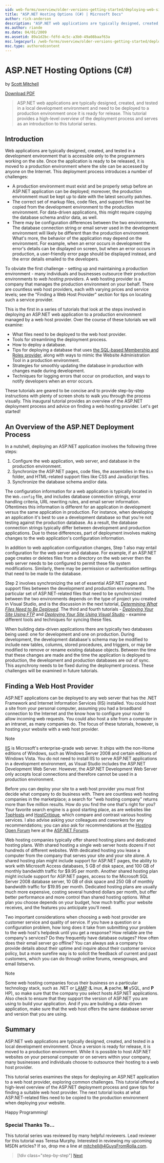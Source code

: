 ```yaml
---
uid: web-forms/overview/older-versions-getting-started/deploying-web-site-projects/asp-net-hosting-options-cs
title: "ASP.NET Hosting Options (C#) | Microsoft Docs"
author: rick-anderson
description: "ASP.NET web applications are typically designed, created, and tested in a local development environment and need to be deployed to a production environment o... (C#)"
ms.author: riande
ms.date: 04/01/2009
ms.assetid: 89a1d2bc-fdfd-4c5c-a3b0-49a08baaf63a
msc.legacyurl: /web-forms/overview/older-versions-getting-started/deploying-web-site-projects/asp-net-hosting-options-cs
msc.type: authoredcontent
---
```

# ASP.NET Hosting Options (C#)

by [Scott Mitchell](https://twitter.com/ScottOnWriting)

[Download PDF](https://download.microsoft.com/download/E/8/9/E8920AE6-D441-41A7-8A77-9EF8FF970D8B/aspnet_tutorial01_Basics_cs.pdf)

> ASP.NET web applications are typically designed, created, and tested in a local development environment and need to be deployed to a production environment once it is ready for release. This tutorial provides a high-level overview of the deployment process and serves as an introduction to this tutorial series.

## Introduction

Web applications are typically designed, created, and tested in a development environment that is accessible only to the programmers working on the site. Once the application is ready to be released, it is moved to a production environment where the site can be accessed by anyone on the Internet. This deployment process introduces a number of challenges:

- A production environment must exist and be properly setup before an ASP.NET application can be deployed; moreover, the production environment must be kept up to date with the latest security patches.
- The correct set of markup files, code files, and support files must be copied from the development environment to the production environment. For data-driven applications, this might require copying the database schema and/or data, as well.
- There may be configuration differences between the two environments. The database connection string or email server used in the development environment will likely be different than the production environment. What's more, the behavior of the application may depend on the environment. For example, when an error occurs in development the error's details can be displayed on screen, but when an error occurs in production, a user-friendly error page should be displayed instead, and the error details emailed to the developers.

To obviate the first challenge - setting up and maintaining a production environment - many individuals and businesses outsource their production environments to *web hosting providers*. A web hosting provider is a company that manages the production environment on your behalf. There are countless web host providers, each with varying prices and service levels; see the "Finding a Web Host Provider" section for tips on locating such a service provider.

This is the first in a series of tutorials that look at the steps involved in deploying an ASP.NET web application to a production environment managed by a web host provider. Over the course of these tutorials we will examine:

- What files need to be deployed to the web host provider.
- Tools for streamlining the deployment process.
- How to deploy a database.
- Tips for deploying a database that uses [the SQL-based Membership and Roles provider](../../older-versions-security/membership/creating-the-membership-schema-in-sql-server-cs.md), along with ways to mimic the Website Administration Tool in a production environment.
- Strategies for smoothly updating the database in production with changes made during development.
- Techniques for logging errors that occur on production, and ways to notify developers when an error occurs.

These tutorials are geared to be concise and to provide step-by-step instructions with plenty of screen shots to walk you through the process visually. This inaugural tutorial provides an overview of the ASP.NET deployment process and advice on finding a web hosting provider. Let's get started!

## An Overview of the ASP.NET Deployment Process

In a nutshell, deploying an ASP.NET application involves the following three steps:

1. Configure the web application, web server, and database in the production environment.
2. Synchronize the ASP.NET pages, code files, the assemblies in the `Bin` folder, and HTML-related support files like CSS and JavaScript files.
3. Synchronize the database schema and/or data.

The configuration information for a web application is typically located in the `Web.config` file, and includes database connection strings, error handling criteria, URL rewriting rules, and email server information. Oftentimes this information is different for an application in development versus the same application in production. For instance, when developing an application it's best to use a development database so that you're not testing against the production database. As a result, the database connection strings typically differ between development and production applications. Due to these differences, part of deployment involves making changes to the web application's configuration information.

In addition to web application configuration changes, Step 1 also may entail configuration for the web server and database. For example, if an ASP.NET page creates or deletes files from a directory on the web server then the web server needs to be configured to permit these file system modifications. Similarly, there may be permission or authentication settings that need to be made to the database.

Step 2 involves synchronizing the set of essential ASP.NET pages and support files between the development and production environments. The particular set of ASP.NET-related files that need to be synchronized between the two environments depends on the type of project you created in Visual Studio, and is the discussion in the next tutorial, [*Determining What Files Need to Be Deployed*](determining-what-files-need-to-be-deployed-cs.md). The third and fourth tutorials - [*Deploying Your Site Using FTP*](deploying-your-site-using-an-ftp-client-cs.md) and [*Deploying Your Site Using Visual Studio*](deploying-your-site-using-visual-studio-cs.md) - examine different tools and techniques for syncing these files.

When building data-driven applications there are typically two databases being used: one for development and one on production. During development, the development database's schema may be modified to include new tables, columns, stored procedures, and triggers, or may be modified to remove or rename existing database objects. Between the time that these changes are made and the time the application is deployed to production, the development and production databases are out of sync. This asynchrony needs to be fixed during the deployment process. These challenges will be examined in future tutorials.

## Finding a Web Host Provider

ASP.NET applications can be deployed to any web server that has the .NET Framework and Internet Information Services (IIS) installed. You could host a site from your personal computer, assuming you had a broadband connection to the Internet and the know how to configure your router to allow incoming web requests. You could also host a site from a computer in an intranet, as many companies do. The focus of these tutorials, however, is hosting your website with a web host provider.

> [!NOTE]
> [IIS](https://www.iis.net/) is Microsoft's enterprise-grade web server. It ships with the non-Home editions of Windows, such as Windows Server 2008 and certain editions of Windows Vista. You do not need to install IIS to serve ASP.NET applications in a development environment, as Visual Studio includes the ASP.NET Development Web Server. However, the ASP.NET Development Web Server only accepts local connections and therefore cannot be used in a production environment.

Before you can deploy your site to a web host provider you must first decide what company to do business with. There are countless web hosting companies in the marketplace; a search for "web hosting company" returns more than five million results. How do you find the one that's right for you? Your favorite search engine is a good starting place, as are websites like [TopHosts](http://www.tophosts.com/) and [HostCritique](https://hostcritique.com/), which compare and contrast various hosting services. I also advise asking your colleagues and coworkers for any recommendations; you can also ask for recommendations at the [Hosting Open Forum](https://forums.asp.net/158.aspx) here at the [ASP.NET Forums](https://forums.asp.net/).

Web hosting companies typically offer shared hosting plans and dedicated hosting plans. With shared hosting a single web server hosts dozens if not hundreds of different websites. With dedicated hosting you lease a computer from the company that serves your site and your site alone. A shared hosting plan might include support for ASP.NET pages, the ability to work with Microsoft Access databases, 5 GB of disk space, and 100 GB of monthly bandwidth traffic for $9.95 per month. Another shared hosting plan might include support for ASP.NET pages, access to the Microsoft SQL Server 2008 database server, 10 GB of disk space and 250 GB of monthly bandwidth traffic for $19.95 per month. Dedicated hosting plans are usually much more expensive, costing several hundred dollars per month, but offer better performance and more control than shared hosting options. What plan you choose depends on your budget, how much traffic your website receives, and the features you anticipate you'll need.

Two important considerations when choosing a web host provider are customer service and quality of service. If you have a question or a configuration problem, how long does it take from submitting your problem to the web host's helpdesk until you get a response? How reliable are the company's services? Do they frequently have database outages? How often does their email server go offline? You can always ask a company to provide details about their uptime and inquire about their customer service policy, but a more surefire way is to solicit the feedback of current and past customers, which you can do through online forums, newsgroups, and email listservs.

> [!NOTE]
> Some web hosting companies focus their business on a particular technology stack, such as .NET or [LAMP](http://en.wikipedia.org/wiki/LAMP_stack) (**L** inux, **A** pache, **M** ySQL, and **P** HP), so make sure that the company you select hosts ASP.NET applications. Also check to ensure that they support the version of ASP.NET you are using to build your application. And if you are building a data-driven application, make sure that the web host offers the same database server and version that you are using.

## Summary

ASP.NET web applications are typically designed, created, and tested in a local development environment. Once a version is ready for release, it is moved to a production environment. While it is possible to host ASP.NET websites on your personal computer or on servers within your company, many businesses and individuals choose to outsource their hosting to a web host provider.

This tutorial series examines the steps for deploying an ASP.NET application to a web host provider, exploring common challenges. This tutorial offered a high-level overview of the ASP.NET deployment process and gave tips for finding a suitable web host provider. The next tutorial looks at what ASP.NET-related files need to be copied to the production environment when deploying your website.

Happy Programming!

### Special Thanks To…

This tutorial series was reviewed by many helpful reviewers. Lead reviewer for this tutorial was Teresa Murphy. Interested in reviewing my upcoming MSDN articles? If so, drop me a line at [mitchell@4GuysFromRolla.com](mailto:mitchell@4GuysFromRolla.com).

> [!div class="step-by-step"]
> [Next](determining-what-files-need-to-be-deployed-cs.md)
